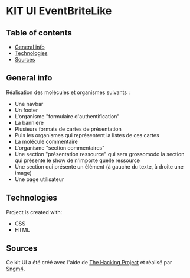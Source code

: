 # KIT UI EventBriteLike

## Table of contents
* [General info](#general-info)
* [Technologies](#technologies)
* [Sources](#sources)

## General info
Réalisation des molécules et organismes suivants :

* Une navbar
* Un footer
* L'organisme "formulaire d'authentification"
* La bannière
* Plusieurs formats de cartes de présentation
* Puis les organismes qui représentent la listes de ces cartes
* La molécule commentaire
* L'organisme "section commentaires"
* Une section "présentation ressource" qui sera grossomodo la section qui présente le show de n'importe quelle ressource
* Une section qui présente un élément (à gauche du texte, à droite une image)
* Une page utilisateur

## Technologies
Project is created with:
* CSS
* HTML


## Sources
Ce kit UI a été créé avec l'aide de [The Hacking Project](https://www.thehackingproject.org) et réalisé par [Sngm4](https://github.com/Sngm4).